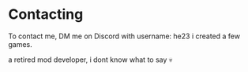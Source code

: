# Contacting
To contact me, DM me on Discord with username: he23
i created a few games.

a retired mod developer, i dont know what to say 💀
